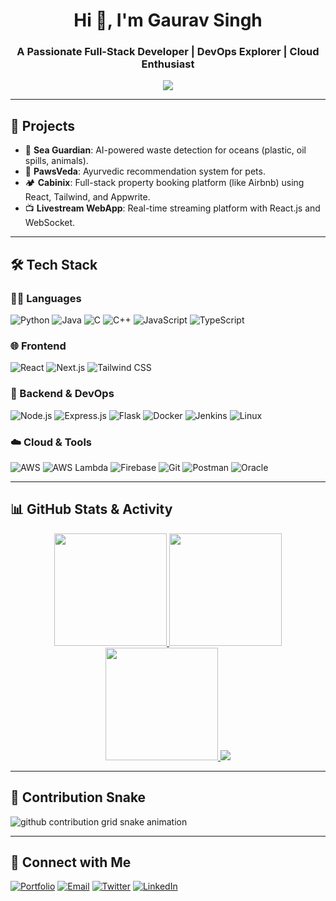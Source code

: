 <h1 align="center">Hi 👋, I'm Gaurav Singh</h1>
<h3 align="center">A Passionate Full-Stack Developer | DevOps Explorer | Cloud Enthusiast</h3>

<p align="center">
  <img src="https://readme-typing-svg.herokuapp.com/?lines=Software%20Engineer%20Intern;Frontend%20Team%20Lead%20at%20Healthletic;Cloud%20and%20ML%20Project%20Builder;Always%20Learning%20🚀&center=true&width=500&height=50">
</p>

---

## 💼 Projects

- 🌊 **Sea Guardian**: AI-powered waste detection for oceans (plastic, oil spills, animals).  
- 🐾 **PawsVeda**: Ayurvedic recommendation system for pets.  
- 🏕️ **Cabinix**: Full-stack property booking platform (like Airbnb) using React, Tailwind, and Appwrite.  
- 📺 **Livestream WebApp**: Real-time streaming platform with React.js and WebSocket.

---

## 🛠️ Tech Stack

### 👨‍💻 Languages
![Python](https://img.shields.io/badge/Python-3776AB?style=flat-square&logo=python&logoColor=white)
![Java](https://img.shields.io/badge/Java-007396?style=flat-square&logo=java&logoColor=white)
![C](https://img.shields.io/badge/C-00599C?style=flat-square&logo=c&logoColor=white)
![C++](https://img.shields.io/badge/C++-00599C?style=flat-square&logo=c%2B%2B&logoColor=white)
![JavaScript](https://img.shields.io/badge/JavaScript-F7DF1E?style=flat-square&logo=javascript&logoColor=black)
![TypeScript](https://img.shields.io/badge/TypeScript-007ACC?style=flat-square&logo=typescript&logoColor=white)

### 🌐 Frontend
![React](https://img.shields.io/badge/React-20232A?style=flat-square&logo=react&logoColor=61DAFB)
![Next.js](https://img.shields.io/badge/Next.js-000000?style=flat-square&logo=nextdotjs&logoColor=white)
![Tailwind CSS](https://img.shields.io/badge/TailwindCSS-38B2AC?style=flat-square&logo=tailwind-css&logoColor=white)

### 🧠 Backend & DevOps
![Node.js](https://img.shields.io/badge/Node.js-339933?style=flat-square&logo=nodedotjs&logoColor=white)
![Express.js](https://img.shields.io/badge/Express.js-404D59?style=flat-square)
![Flask](https://img.shields.io/badge/Flask-000000?style=flat-square&logo=flask&logoColor=white)
![Docker](https://img.shields.io/badge/Docker-2496ED?style=flat-square&logo=docker&logoColor=white)
![Jenkins](https://img.shields.io/badge/Jenkins-D24939?style=flat-square&logo=jenkins&logoColor=white)
![Linux](https://img.shields.io/badge/Linux-FCC624?style=flat-square&logo=linux&logoColor=black)

### ☁️ Cloud & Tools
![AWS](https://img.shields.io/badge/AWS-232F3E?style=flat-square&logo=amazonaws&logoColor=white)
![AWS Lambda](https://img.shields.io/badge/AWS%20Lambda-FF9900?style=flat-square&logo=awslambda&logoColor=white)
![Firebase](https://img.shields.io/badge/Firebase-FFCA28?style=flat-square&logo=firebase&logoColor=black)
![Git](https://img.shields.io/badge/Git-F05032?style=flat-square&logo=git&logoColor=white)
![Postman](https://img.shields.io/badge/Postman-FF6C37?style=flat-square&logo=postman&logoColor=white)
![Oracle](https://img.shields.io/badge/Oracle-F80000?style=flat-square&logo=oracle&logoColor=white)

---

## 📊 GitHub Stats & Activity

<div align="center">

<!-- GitHub Streak -->
<a href="https://github.com/gauravsingh096">
  <img height="180em" src="https://github-readme-streak-stats.herokuapp.com/?user=gauravsingh096&theme=radical&hide_border=true&date_format=M%20j%5B%2C%20Y%5D"/>
</a>

<!-- GitHub Stats -->
<a href="https://github.com/gauravsingh096">
  <img height="180em" src="https://github-readme-stats.vercel.app/api?username=gauravsingh096&show_icons=true&theme=radical&hide_border=true&count_private=true"/>
</a>

<!-- Top Languages -->
<a href="https://github.com/gauravsingh096">
  <img height="180em" src="https://github-readme-stats.vercel.app/api/top-langs/?username=gauravsingh096&layout=compact&langs_count=8&theme=radical&hide_border=true"/>
</a>

<!-- GitHub Trophies -->
<a href="https://github.com/ryo-ma/github-profile-trophy">
  <img src="https://github-profile-trophy.vercel.app/?username=gauravsingh096&theme=onedark&column=7&margin-w=10&margin-h=15"/>
</a>

</div>

---

## 🐍 Contribution Snake

![github contribution grid snake animation](https://github.com/gauravsingh096/gauravsingh096/blob/output/github-contribution-grid-snake.svg)

---

## 🔗 Connect with Me

[![Portfolio](https://img.shields.io/badge/Portfolio-Visit-FF5733?style=for-the-badge&logo=firefox-browser&logoColor=white)](https://gauravsingh-portfolio.vercel.app)
[![Email](https://img.shields.io/badge/Email-Gmail-D14836?style=for-the-badge&logo=gmail&logoColor=white)](mailto:2k22.cse.2213452@gmail.com)
[![Twitter](https://img.shields.io/badge/Twitter-1DA1F2?style=for-the-badge&logo=twitter&logoColor=white)](https://x.com/Gauravsingh096)
[![LinkedIn](https://img.shields.io/badge/LinkedIn-0A66C2?style=for-the-badge&logo=linkedin&logoColor=white)](https://linkedin.com/in/gauravsingh096)
